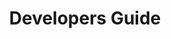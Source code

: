 ---
title: "Developers Guide"
linkTitle: "Developers Guide"
weight: 30
description: |
  Documentation about how to contribute to the Cluster API project.
---
